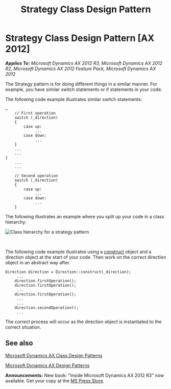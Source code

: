 ﻿---
title: Strategy Class Design Pattern
TOCTitle: Strategy
ms:assetid: 04c3e9d4-646f-4da1-9b7a-e702ba057325
ms:mtpsurl: https://msdn.microsoft.com/en-us/library/Aa500295(v=AX.60)
ms:contentKeyID: 35240262
ms.date: 05/18/2015
mtps_version: v=AX.60
---

# Strategy Class Design Pattern [AX 2012]


_**Applies To:** Microsoft Dynamics AX 2012 R3, Microsoft Dynamics AX 2012 R2, Microsoft Dynamics AX 2012 Feature Pack, Microsoft Dynamics AX 2012_

The Strategy pattern is for doing different things in a similar manner. For example, you have similar switch statements or if statements in your code.

The following code example illustrates similar switch statements:

    …
        // First operation
        switch (_direction)
        {
            case up:
                 ...
            case down:
                 ...
        }
        ...
        ...
    }
        ...
        ...
    
        // Second operation
        switch (_direction)
        {
            case up:
                 ...
            case down:
                 ...
        }

The following illustrates an example where you split up your code in a class hierarchy:

![Class hierarchy for a strategy pattern](images/Aa500295.ClassModelExample1(en-us,AX.60).gif "Class hierarchy for a strategy pattern")

 

The following code example illustrates using a [construct](best-practices-for-static-construct-methods.md) object and a direction object at the start of your code. Then work on the correct direction object in an abstract way after.

    Direction direction = Direction::construct(_direction);
         ...
        direction.firstOperation();
        direction.firstOperation();
         ...
        direction.firstOperation();
         ...
         ...
        direction.secondOperation();
         ...

The correct process will occur as the direction object is instantiated to the correct situation.

## See also

[Microsoft Dynamics AX Class Design Patterns](microsoft-dynamics-ax-class-design-patterns.md)

[Microsoft Dynamics AX Design Patterns](microsoft-dynamics-ax-design-patterns.md)

  
**Announcements:** New book: "Inside Microsoft Dynamics AX 2012 R3" now available. Get your copy at the [MS Press Store](https://www.microsoftpressstore.com/store/inside-microsoft-dynamics-ax-2012-r3-9780735685109).

